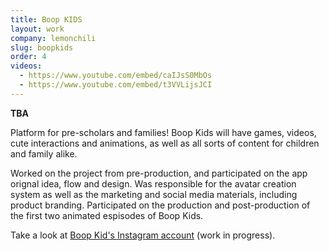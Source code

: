 ```yaml
---
title: Boop KIDS
layout: work
company: lemonchili
slug: boopkids
order: 4
videos:
  - https://www.youtube.com/embed/caIJsS0MbOs
  - https://www.youtube.com/embed/t3VVLijsJCI
---
```


**TBA**

Platform for pre-scholars and families! Boop Kids will have games, videos, cute interactions and animations, as well as all sorts of content for children and family alike.

Worked on the project from pre-production, and participated on the app orignal idea, flow and design. Was responsible for the avatar creation system as well as the marketing and social media materials, including product branding. Participated on the production and post-production of the first two animated espisodes of Boop Kids.

Take a look at [Boop Kid's Instagram account](https://www.instagram.com/boopkids/) (work in progress).